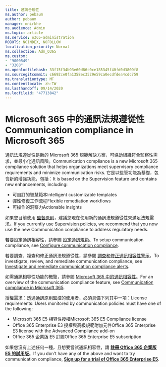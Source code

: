 ```yaml
---
title: 通訊合規性
ms.author: pebaum
author: pebaum
manager: mnirkhe
ms.audience: Admin
ms.topic: article
ms.service: o365-administration
ROBOTS: NOINDEX, NOFOLLOW
localization_priority: Normal
ms.collection: Adm_O365
ms.custom:
- "9000549"
- "3208"
ms.openlocfilehash: 33f15f34b93e60d86c0ce185345f40fd0d3809f8
ms.sourcegitcommit: c6692ce0fa1358ec3529e59ca0ecdfdea4cdc759
ms.translationtype: MT
ms.contentlocale: zh-TW
ms.lasthandoff: 09/14/2020
ms.locfileid: "47713842"
---
```

# <a name="communication-compliance-in-microsoft-365"></a><span data-ttu-id="ed5fd-102">Microsoft 365 中的通訊法規遵從性</span><span class="sxs-lookup"><span data-stu-id="ed5fd-102">Communication compliance in Microsoft 365</span></span>

<span data-ttu-id="ed5fd-103">通訊法規遵從性是新的 Microsoft 365 規範解決方案，可協助組織符合監察性需求，並最小化通訊風險。</span><span class="sxs-lookup"><span data-stu-id="ed5fd-103">Communication compliance is a new Microsoft 365 compliance solution that helps organizations meet supervisory compliance requirements and minimize communication risks.</span></span> <span data-ttu-id="ed5fd-104">它是以監管功能為基礎，包含新的增強功能，包括：</span><span class="sxs-lookup"><span data-stu-id="ed5fd-104">It is based on the Supervision feature and contains new enhancements, including:</span></span>

- <span data-ttu-id="ed5fd-105">可自訂的智慧範本</span><span class="sxs-lookup"><span data-stu-id="ed5fd-105">Intelligent customizable templates</span></span>
- <span data-ttu-id="ed5fd-106">彈性修復工作流程</span><span class="sxs-lookup"><span data-stu-id="ed5fd-106">Flexible remediation workflows</span></span>
- <span data-ttu-id="ed5fd-107">可操作的洞察力</span><span class="sxs-lookup"><span data-stu-id="ed5fd-107">Actionable insights</span></span>

<span data-ttu-id="ed5fd-108">如果您目前使用 [監督原則](https://docs.microsoft.com/microsoft-365/compliance/supervision-policies)，建議您現在使用新的通訊法規遵從性來滿足法規需求。</span><span class="sxs-lookup"><span data-stu-id="ed5fd-108">If you currently use [Supervision policies](https://docs.microsoft.com/microsoft-365/compliance/supervision-policies), we recommend that you now use the new Communication compliance to address regulatory needs.</span></span>

<span data-ttu-id="ed5fd-109">若要設定通訊相容性，請參閱 [設定通訊規範](https://docs.microsoft.com/microsoft-365/compliance/communication-compliance-configure)。</span><span class="sxs-lookup"><span data-stu-id="ed5fd-109">To setup communication compliance, see [Configure communication compliance](https://docs.microsoft.com/microsoft-365/compliance/communication-compliance-configure).</span></span>

<span data-ttu-id="ed5fd-110">若要調查、複查和修正通訊法規遵從性，請參閱 [調查和修正通訊相容性警示](https://docs.microsoft.com/microsoft-365/compliance/communication-compliance-investigate-remediate)。</span><span class="sxs-lookup"><span data-stu-id="ed5fd-110">To investigate, review, and remediate communication compliance, see [Investigate and remediate communication compliance alerts](https://docs.microsoft.com/microsoft-365/compliance/communication-compliance-investigate-remediate).</span></span>

<span data-ttu-id="ed5fd-111">如需通訊相容性功能的概覽，請參閱 [Microsoft 365 中的通訊相容性](https://docs.microsoft.com/microsoft-365/compliance/communication-compliance)。</span><span class="sxs-lookup"><span data-stu-id="ed5fd-111">For an overview of the communication compliance feature, see [Communication compliance in Microsoft 365](https://docs.microsoft.com/microsoft-365/compliance/communication-compliance).</span></span>

<span data-ttu-id="ed5fd-112">授權需求：透過通訊原則監控的使用者，必須具備下列其中一項：</span><span class="sxs-lookup"><span data-stu-id="ed5fd-112">License requirements: Users monitored by communication policies must have one of the following:</span></span>

- <span data-ttu-id="ed5fd-113">Microsoft 365 E5 相容性授權</span><span class="sxs-lookup"><span data-stu-id="ed5fd-113">Microsoft 365 E5 Compliance license</span></span>
- <span data-ttu-id="ed5fd-114">Office 365 Enterprise E3 授權與高級規範附加元件</span><span class="sxs-lookup"><span data-stu-id="ed5fd-114">Office 365 Enterprise E3 license with the Advanced Compliance add-on</span></span>
- <span data-ttu-id="ed5fd-115">Office 365 企業版 E5 訂閱</span><span class="sxs-lookup"><span data-stu-id="ed5fd-115">Office 365 Enterprise E5 subscription</span></span>

<span data-ttu-id="ed5fd-116">如果您沒有上述任何一種，且想要嘗試通訊相容性，請 **[註冊 Office 365 企業版 E5 的試用版](https://go.microsoft.com/fwlink/p/?LinkID=698279)**。</span><span class="sxs-lookup"><span data-stu-id="ed5fd-116">If you don't have any of the above and want to try communication compliance, **[Sign up for a trial of Office 365 Enterprise E5](https://go.microsoft.com/fwlink/p/?LinkID=698279)**.</span></span>